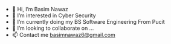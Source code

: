 - 👋 Hi, I’m Basim Nawaz
- 👀 I’m interested in Cyber Security
- 🌱 I’m currently doing my BS Software Engineering From Pucit
- 💞️ I’m looking to collaborate on ...
- 📫 Contact me basimnawaz6@gmail.com


<!---
basimnawaz6/basimnawaz6 is a ✨ special ✨ repository because its `README.md` (this file) appears on your GitHub profile.
You can click the Preview link to take a look at your changes.
--->
